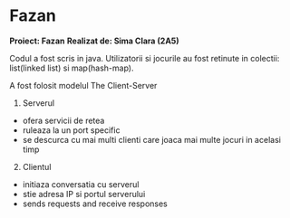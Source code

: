 # Fazan
**Proiect: Fazan**
**Realizat de: Sima Clara (2A5)**

Codul a fost scris in java.
Utilizatorii si jocurile au fost retinute in colectii: list(linked list) si map(hash-map).


A fost folosit modelul The Client-Server

1. Serverul

- ofera servicii de retea
- ruleaza la un port specific
- se descurca cu mai multi clienti care joaca mai multe jocuri in acelasi timp

2. Clientul

- initiaza conversatia cu serverul
- stie adresa IP si portul serverului
- sends requests and receive responses
